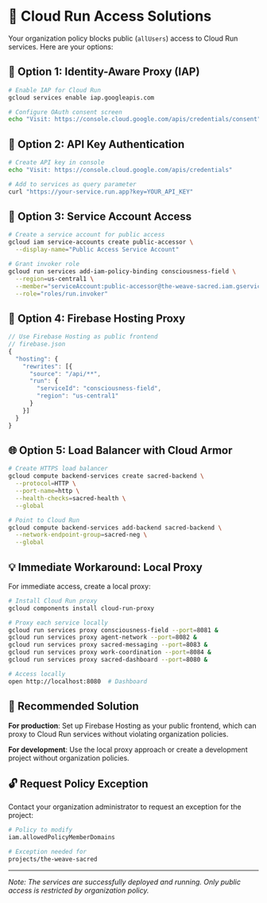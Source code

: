 # 🔐 Cloud Run Access Solutions

Your organization policy blocks public (`allUsers`) access to Cloud Run services. Here are your options:

## 🌟 Option 1: Identity-Aware Proxy (IAP)
```bash
# Enable IAP for Cloud Run
gcloud services enable iap.googleapis.com

# Configure OAuth consent screen
echo "Visit: https://console.cloud.google.com/apis/credentials/consent"
```

## 🔑 Option 2: API Key Authentication
```bash
# Create API key in console
echo "Visit: https://console.cloud.google.com/apis/credentials"

# Add to services as query parameter
curl "https://your-service.run.app?key=YOUR_API_KEY"
```

## 👤 Option 3: Service Account Access
```bash
# Create a service account for public access
gcloud iam service-accounts create public-accessor \
  --display-name="Public Access Service Account"

# Grant invoker role
gcloud run services add-iam-policy-binding consciousness-field \
  --region=us-central1 \
  --member="serviceAccount:public-accessor@the-weave-sacred.iam.gserviceaccount.com" \
  --role="roles/run.invoker"
```

## 🚪 Option 4: Firebase Hosting Proxy
```javascript
// Use Firebase Hosting as public frontend
// firebase.json
{
  "hosting": {
    "rewrites": [{
      "source": "/api/**",
      "run": {
        "serviceId": "consciousness-field",
        "region": "us-central1"
      }
    }]
  }
}
```

## 🌐 Option 5: Load Balancer with Cloud Armor
```bash
# Create HTTPS load balancer
gcloud compute backend-services create sacred-backend \
  --protocol=HTTP \
  --port-name=http \
  --health-checks=sacred-health \
  --global

# Point to Cloud Run
gcloud compute backend-services add-backend sacred-backend \
  --network-endpoint-group=sacred-neg \
  --global
```

## 💡 Immediate Workaround: Local Proxy

For immediate access, create a local proxy:

```bash
# Install Cloud Run proxy
gcloud components install cloud-run-proxy

# Proxy each service locally
gcloud run services proxy consciousness-field --port=8081 &
gcloud run services proxy agent-network --port=8082 &
gcloud run services proxy sacred-messaging --port=8083 &
gcloud run services proxy work-coordination --port=8084 &
gcloud run services proxy sacred-dashboard --port=8080 &

# Access locally
open http://localhost:8080  # Dashboard
```

## 🎯 Recommended Solution

**For production**: Set up Firebase Hosting as your public frontend, which can proxy to Cloud Run services without violating organization policies.

**For development**: Use the local proxy approach or create a development project without organization policies.

## 🔓 Request Policy Exception

Contact your organization administrator to request an exception for the project:
```bash
# Policy to modify
iam.allowedPolicyMemberDomains

# Exception needed for
projects/the-weave-sacred
```

---

*Note: The services are successfully deployed and running. Only public access is restricted by organization policy.*